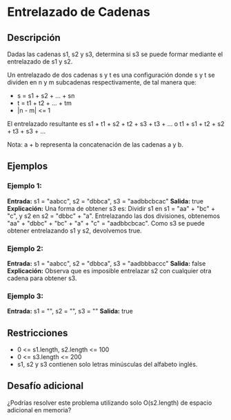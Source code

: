 # Entrelazado de Cadenas

## Descripción

Dadas las cadenas s1, s2 y s3, determina si s3 se puede formar mediante el entrelazado de s1 y s2.

Un entrelazado de dos cadenas s y t es una configuración donde s y t se dividen en n y m subcadenas respectivamente, de tal manera que:

- s = s1 + s2 + ... + sn
- t = t1 + t2 + ... + tm
- |n - m| <= 1

El entrelazado resultante es s1 + t1 + s2 + t2 + s3 + t3 + ... o t1 + s1 + t2 + s2 + t3 + s3 + ...

Nota: a + b representa la concatenación de las cadenas a y b.

## Ejemplos

### Ejemplo 1:

**Entrada:** s1 = "aabcc", s2 = "dbbca", s3 = "aadbbcbcac"
**Salida:** true
**Explicación:** Una forma de obtener s3 es:
Dividir s1 en s1 = "aa" + "bc" + "c", y s2 en s2 = "dbbc" + "a".
Entrelazando las dos divisiones, obtenemos "aa" + "dbbc" + "bc" + "a" + "c" = "aadbbcbcac".
Como s3 se puede obtener entrelazando s1 y s2, devolvemos true.

### Ejemplo 2:

**Entrada:** s1 = "aabcc", s2 = "dbbca", s3 = "aadbbbaccc"
**Salida:** false
**Explicación:** Observa que es imposible entrelazar s2 con cualquier otra cadena para obtener s3.

### Ejemplo 3:

**Entrada:** s1 = "", s2 = "", s3 = ""
**Salida:** true

## Restricciones

- 0 <= s1.length, s2.length <= 100
- 0 <= s3.length <= 200
- s1, s2 y s3 contienen solo letras minúsculas del alfabeto inglés.

## Desafío adicional

¿Podrías resolver este problema utilizando solo O(s2.length) de espacio adicional en memoria?